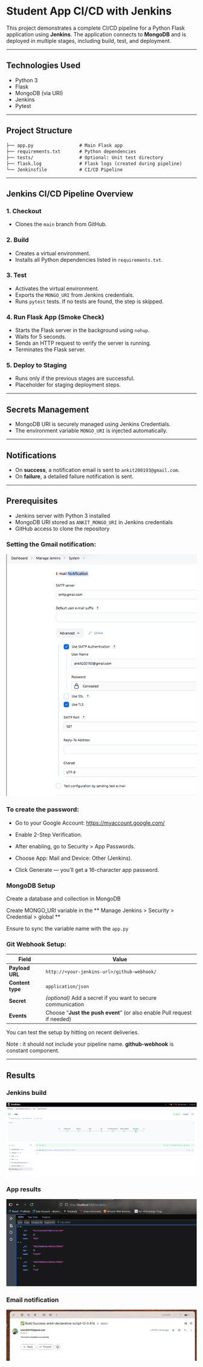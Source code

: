 # Student App CI/CD with Jenkins

This project demonstrates a complete CI/CD pipeline for a Python Flask application using **Jenkins**. The application connects to **MongoDB** and is deployed in multiple stages, including build, test, and deployment.

---

## Technologies Used

* Python 3
* Flask
* MongoDB (via URI)
* Jenkins
* Pytest

---

##  Project Structure

```
├── app.py                 # Main Flask app
├── requirements.txt       # Python dependencies
├── tests/                 # Optional: Unit test directory
├── flask.log              # Flask logs (created during pipeline)
└── Jenkinsfile            # CI/CD Pipeline
```

---

##  Jenkins CI/CD Pipeline Overview

###  **1. Checkout**

* Clones the `main` branch from GitHub.

###  **2. Build**

* Creates a virtual environment.
* Installs all Python dependencies listed in `requirements.txt`.

###  **3. Test**

* Activates the virtual environment.
* Exports the `MONGO_URI` from Jenkins credentials.
* Runs `pytest` tests. If no tests are found, the step is skipped.

###  **4. Run Flask App (Smoke Check)**

* Starts the Flask server in the background using `nohup`.
* Waits for 5 seconds.
* Sends an HTTP request to verify the server is running.
* Terminates the Flask server.

###  **5. Deploy to Staging**

* Runs only if the previous stages are successful.
* Placeholder for staging deployment steps.

---

## Secrets Management

* MongoDB URI is securely managed using Jenkins Credentials.
* The environment variable `MONGO_URI` is injected automatically.

---

##  Notifications

* On **success**, a notification email is sent to `ankit200193@gmail.com`.
* On **failure**, a detailed failure notification is sent.

---

##  Prerequisites

* Jenkins server with Python 3 installed
* MongoDB URI stored as `ANKIT_MONGO_URI` in Jenkins credentials
* GitHub access to clone the repository

### Setting the Gmail notification:

![gmail_notifiction](Screenshots/gmail_notification_setup.png)

### To create the password:

* Go to your Google Account: https://myaccount.google.com/

* Enable 2-Step Verification.

* After enabling, go to Security > App Passwords.

* Choose App: Mail and Device: Other (Jenkins).

* Click Generate — you’ll get a 16-character app password.

### MongoDB Setup


Create a database and collection in MongoDB

Create MONGO_URI variable in the  ** Manage Jenkins > Security > Credential > global **

Ensure to sync the variable name with the ```app.py```

### Git Webhook Setup:

| Field            | Value                                                                    |
| ---------------- | ------------------------------------------------------------------------ |
| **Payload URL**  | `http://<your-jenkins-url>/github-webhook/`                              |
| **Content type** | `application/json`                                                       |
| **Secret**       | *(optional)* Add a secret if you want to secure communication            |
| **Events**       | Choose “**Just the push event**” (or also enable Pull request if needed) |

You can test the setup by hitting on recent deliveries. 

Note : **<your-jenkins-url>** it should not include your pipeline name. **github-webhook** is constant component.

---

## Results 


### Jenkins build

![gmail_notifiction](Screenshots/Jenkins_build_success%20.png)

### App results

![app](Screenshots/application_results.png)

### Email notification

![email_notification](Screenshots/Success_email_notification.png)


